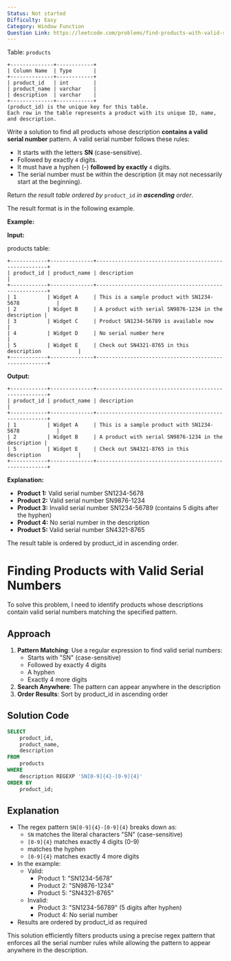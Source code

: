 ```yaml
---
Status: Not started
Difficulty: Easy
Category: Window Function
Question Link: https://leetcode.com/problems/find-products-with-valid-serial-numbers/
---
```

Table: `products`

```Plain
+--------------+------------+
| Column Name  | Type       |
+--------------+------------+
| product_id   | int        |
| product_name | varchar    |
| description  | varchar    |
+--------------+------------+
(product_id) is the unique key for this table.
Each row in the table represents a product with its unique ID, name, and description.
```

Write a solution to find all products whose description **contains a valid serial number** pattern. A valid serial number follows these rules:

- It starts with the letters **SN** (case-sensitive).
- Followed by exactly `4` digits.
- It must have a hyphen (-) **followed by exactly** `4` digits.
- The serial number must be within the description (it may not necessarily start at the beginning).

Return _the result table ordered by_ `product_id` _in **ascending** order_.

The result format is in the following example.

**Example:**

**Input:**

products table:

```Plain
+------------+--------------+------------------------------------------------------+
| product_id | product_name | description                                          |
+------------+--------------+------------------------------------------------------+
| 1          | Widget A     | This is a sample product with SN1234-5678            |
| 2          | Widget B     | A product with serial SN9876-1234 in the description |
| 3          | Widget C     | Product SN1234-56789 is available now                |
| 4          | Widget D     | No serial number here                                |
| 5          | Widget E     | Check out SN4321-8765 in this description            |
+------------+--------------+------------------------------------------------------+
```

**Output:**

```Plain
+------------+--------------+------------------------------------------------------+
| product_id | product_name | description                                          |
+------------+--------------+------------------------------------------------------+
| 1          | Widget A     | This is a sample product with SN1234-5678            |
| 2          | Widget B     | A product with serial SN9876-1234 in the description |
| 5          | Widget E     | Check out SN4321-8765 in this description            |
+------------+--------------+------------------------------------------------------+
```

**Explanation:**

- **Product 1:** Valid serial number SN1234-5678
- **Product 2:** Valid serial number SN9876-1234
- **Product 3:** Invalid serial number SN1234-56789 (contains 5 digits after the hyphen)
- **Product 4:** No serial number in the description
- **Product 5:** Valid serial number SN4321-8765

The result table is ordered by product_id in ascending order.

# Finding Products with Valid Serial Numbers

To solve this problem, I need to identify products whose descriptions contain valid serial numbers matching the specified pattern.

## Approach

1. **Pattern Matching**: Use a regular expression to find valid serial numbers:
    - Starts with "SN" (case-sensitive)
    - Followed by exactly 4 digits
    - A hyphen
    - Exactly 4 more digits
2. **Search Anywhere**: The pattern can appear anywhere in the description
3. **Order Results**: Sort by product_id in ascending order

## Solution Code

```SQL
SELECT
    product_id,
    product_name,
    description
FROM
    products
WHERE
    description REGEXP 'SN[0-9]{4}-[0-9]{4}'
ORDER BY
    product_id;
```

## Explanation

- The regex pattern `SN[0-9]{4}-[0-9]{4}` breaks down as:
    - `SN` matches the literal characters "SN" (case-sensitive)
    - `[0-9]{4}` matches exactly 4 digits (0-9)
    - matches the hyphen
    - `[0-9]{4}` matches exactly 4 more digits
- In the example:
    - Valid:
        - Product 1: "SN1234-5678"
        - Product 2: "SN9876-1234"
        - Product 5: "SN4321-8765"
    - Invalid:
        - Product 3: "SN1234-56789" (5 digits after hyphen)
        - Product 4: No serial number
- Results are ordered by product_id as required

This solution efficiently filters products using a precise regex pattern that enforces all the serial number rules while allowing the pattern to appear anywhere in the description.
